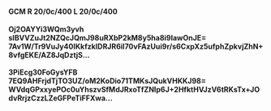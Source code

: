 #### GCM R 20/0c/400 L 20/0c/400
**Oj2OAYYi3WQm3yvh**<br/>**slBVVZuJt2NZQcJQmJ98uRXbP2kM8y5ha8i9lawOnJE=**<br/>**7Av1W/Tr9VuJy40IKkfzkIDRJR6il70vFAzUui9r/s6CxpXz5ufphZpkvjZhN+8vfgEKE/AZ8JqDztjS...**<br/><br/>
**3PiEcg30FoGysYFB**<br/>**7EQ9AHFrjdTjTO3UZ/oM2KoDio71TMKsJQukVHKKJ98=**<br/>**WVdqGPxxyePOc0uYhszvSfMdJRxoTfZNIp6J+2HfktHVJzV6tRKsTx+JOdvRrjzCzzLZeGFPeTiFFXwa...**